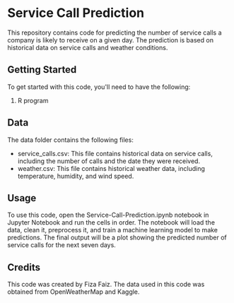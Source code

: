 # Service Call Prediction
This repository contains code for predicting the number of service calls a company is likely to receive on a given day. The prediction is based on historical data on service calls and weather conditions.

## Getting Started
To get started with this code, you'll need to have the following:

1. R program

## Data
The data folder contains the following files:

- service_calls.csv: This file contains historical data on service calls, including the number of calls and the date they were received.
- weather.csv: This file contains historical weather data, including temperature, humidity, and wind speed.

## Usage
To use this code, open the Service-Call-Prediction.ipynb notebook in Jupyter Notebook and run the cells in order. The notebook will load the data, clean it, preprocess it, and train a machine learning model to make predictions. The final output will be a plot showing the predicted number of service calls for the next seven days.

## Credits
This code was created by Fiza Faiz. The data used in this code was obtained from OpenWeatherMap and Kaggle.
